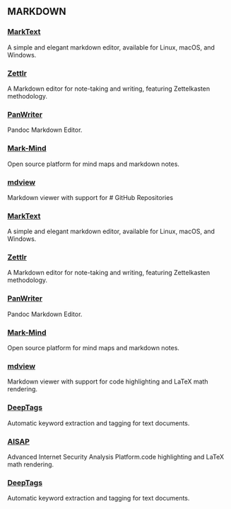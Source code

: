 ## MARKDOWN

### [MarkText](https://github.com/marktext/marktext)
A simple and elegant markdown editor, available for Linux, macOS, and Windows.

### [Zettlr](https://github.com/Zettlr/Zettlr)
A Markdown editor for note-taking and writing, featuring Zettelkasten methodology.

### [PanWriter](https://github.com/mb21/panwriter)
Pandoc Markdown Editor.

### [Mark-Mind](https://github.com/MarkMindCkm/Mark-Mind)
Open source platform for mind maps and markdown notes.

### [mdview](https://github.com/c3er/mdview)
Markdown viewer with support for # GitHub Repositories

### [MarkText](https://github.com/marktext/marktext)
A simple and elegant markdown editor, available for Linux, macOS, and Windows.

### [Zettlr](https://github.com/Zettlr/Zettlr)
A Markdown editor for note-taking and writing, featuring Zettelkasten methodology.

### [PanWriter](https://github.com/mb21/panwriter)
Pandoc Markdown Editor.

### [Mark-Mind](https://github.com/MarkMindCkm/Mark-Mind)
Open source platform for mind maps and markdown notes.

### [mdview](https://github.com/c3er/mdview)
Markdown viewer with support for code highlighting and LaTeX math rendering.

### [DeepTags](https://github.com/SZinedine/DeepTags)
Automatic keyword extraction and tagging for text documents.

### [AISAP](https://github.com/mgord9518/aisap)
Advanced Internet Security Analysis Platform.code highlighting and LaTeX math rendering.

### [DeepTags](https://github.com/SZinedine/DeepTags)
Automatic keyword extraction and tagging for text documents.
